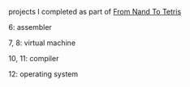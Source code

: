 projects I completed as part of [From Nand To Tetris](https://www.nand2tetris.org/)

6: assembler

7, 8: virtual machine

10, 11: compiler

12: operating system
